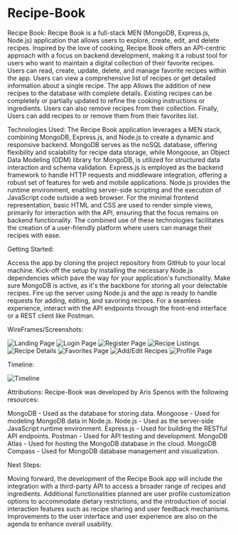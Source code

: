 # Recipe-Book

Recipe Book: Recipe Book is a full-stack MEN (MongoDB, Express.js, Node.js) application that allows users to explore, create, edit, and delete recipes. Inspired by the love of cooking, Recipe Book offers an API-centric approach with a focus on backend development, making it a robust tool for users who want to maintain a digital collection of their favorite recipes. Users can read, create, update, delete, and manage favorite recipes within the app. Users can view a comprehensive list of recipes or get detailed information about a single recipe. The app Allows the addition of new recipes to the database with complete details. Existing recipes can be completely or partially updated to refine the cooking instructions or ingredients. Users can also remove recipes from their collection. Finally, Users can add recipes to or remove them from their favorites list.

Technologies Used: The Recipe Book application leverages a MEN stack, combining MongoDB, Express.js, and Node.js to create a dynamic and responsive backend. MongoDB serves as the noSQL database, offering flexibility and scalability for recipe data storage, while Mongoose, an Object Data Modeling (ODM) library for MongoDB, is utilized for structured data interaction and schema validation. Express.js is employed as the backend framework to handle HTTP requests and middleware integration, offering a robust set of features for web and mobile applications. Node.js provides the runtime environment, enabling server-side scripting and the execution of JavaScript code outside a web browser. For the minimal frontend representation, basic HTML and CSS are used to render simple views, primarily for interaction with the API, ensuring that the focus remains on backend functionality. The combined use of these technologies facilitates the creation of a user-friendly platform where users can manage their recipes with ease.

Getting Started: 

Access the app by cloning the project repository from GitHub to your local machine. Kick-off the setup by installing the necessary Node.js dependencies which pave the way for your application's functionality. Make sure MongoDB is active, as it's the backbone for storing all your delectable recipes. Fire up the server using Node.js and the app is ready to handle requests for adding, editing, and savoring recipes. For a seamless experience, interact with the API endpoints through the front-end interface or a REST client like Postman.

WireFrames/Screenshots:

![Landing Page](https://i.imgur.com/Svv1IT4.png)
![Login Page](https://i.imgur.com/x2XFYzT.png)
![Register Page](https://i.imgur.com/8DmbrJb.png)
![Recipe Listings](https://i.imgur.com/0NvFLfn.png)
![Recipe Details](https://i.imgur.com/hhzwwTZ.png)
![Favorites Page](https://i.imgur.com/ISAxorB.png)
![Add/Edit Recipes](https://i.imgur.com/bPny42J.png)
![Profile Page](https://i.imgur.com/bby6BoF.png)

Timeline:

![Timeline](https://i.imgur.com/7jRAZkr.png)

Attributions: Recipe-Book was developed by Aris Spenos with the following resources: 

MongoDB - Used as the database for storing data.
Mongoose - Used for modeling MongoDB data in Node.js.
Node.js - Used as the server-side JavaScript runtime environment.
Express.js - Used for building the RESTful API endpoints.
Postman - Used for API testing and development.
MongoDB Atlas - Used for hosting the MongoDB database in the cloud.
MongoDB Compass - Used for MongoDB database management and visualization.

Next Steps: 

Moving forward, the development of the Recipe Book app will include the integration with a third-party API to access a broader range of recipes and ingredients. Additional functionalities planned are user profile customization options to accommodate dietary restrictions, and the introduction of social interaction features such as recipe sharing and user feedback mechanisms. Improvements to the user interface and user experience are also on the agenda to enhance overall usability.